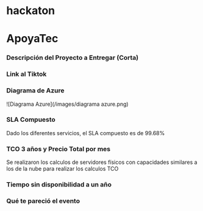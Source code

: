# hackaton


# ApoyaTec

### Descripción del Proyecto a Entregar (Corta)

### Link al Tiktok

### Diagrama de Azure
![Diagrama Azure](/images/diagrama azure.png)

### SLA Compuesto
Dado los diferentes servicios, el SLA compuesto es de 99.68%

### TCO 3 años y Precio Total por mes
Se realizaron los calculos de servidores físicos con capacidades similares a los de la nube para realizar los calculos TCO

### Tiempo sin disponibilidad a un año


### Qué te pareció el evento
